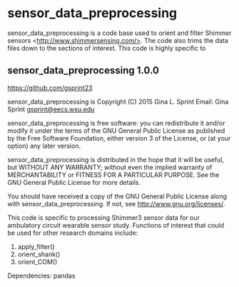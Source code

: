sensor_data_preprocessing
==========================

sensor_data_preprocessing is a code base used to orient and filter Shimmer sensors  &lt;http://www.shimmersensing.com/>. The code also trims the data files down to the sections of interest. This code is highly specific to 

sensor_data_preprocessing 1.0.0
------------
https://github.com/gsprint23

sensor_data_preprocessing is Copyright (C) 2015 Gina L. Sprint
Email: Gina Sprint <gsprint@eecs.wsu.edu>

sensor_data_preprocessing is free software: you can redistribute it and/or modify
it under the terms of the GNU General Public License as published by
the Free Software Foundation, either version 3 of the License, or
(at your option) any later version.

sensor_data_preprocessing is distributed in the hope that it will be useful,
but WITHOUT ANY WARRANTY; without even the implied warranty of 
MERCHANTABILITY or FITNESS FOR A PARTICULAR PURPOSE.  See the 
GNU General Public License for more details.
 
You should have received a copy of the GNU General Public License
along with sensor_data_preprocessing.  If not, see <http://www.gnu.org/licenses/>.

This code is specific to processing Shimmer3 sensor data for our ambulatory circuit
wearable sensor study. Functions of interest that could be used for other research
domains include:
1. apply_filter()
2. orient_shank()
2. orient_COM()

Dependencies:
pandas
